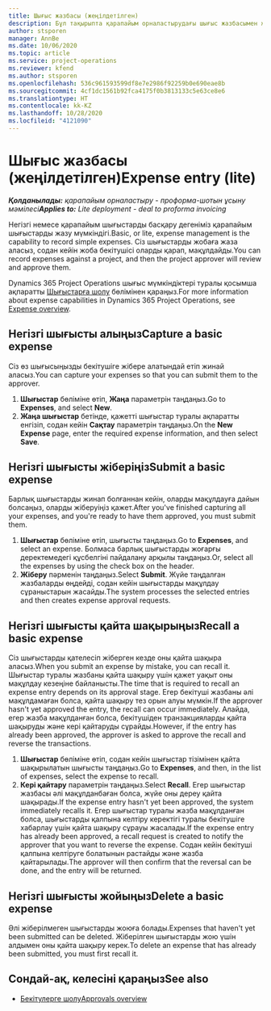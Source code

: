 ```yaml
---
title: Шығыс жазбасы (жеңілдетілген)
description: Бұл тақырыпта қарапайым орналастырудағы шығыс жазбасымен жұмыс істеу жолы туралы ақпарат берілген.
author: stsporen
manager: AnnBe
ms.date: 10/06/2020
ms.topic: article
ms.service: project-operations
ms.reviewer: kfend
ms.author: stsporen
ms.openlocfilehash: 536c961593599df8e7e2986f92259b0e690eae8b
ms.sourcegitcommit: 4cf1dc1561b92fca4175f0b3813133c5e63ce8e6
ms.translationtype: HT
ms.contentlocale: kk-KZ
ms.lasthandoff: 10/28/2020
ms.locfileid: "4121090"
---
```

# <a name="expense-entry-lite"></a><span data-ttu-id="eb397-103">Шығыс жазбасы (жеңілдетілген)</span><span class="sxs-lookup"><span data-stu-id="eb397-103">Expense entry (lite)</span></span>

<span data-ttu-id="eb397-104">_**Қолданылады:** қарапайым орналастыру - проформа-шотын ұсыну мәмілесі_</span><span class="sxs-lookup"><span data-stu-id="eb397-104">_**Applies to:** Lite deployment - deal to proforma invoicing_</span></span>

<span data-ttu-id="eb397-105">Негізгі немесе қарапайым шығыстарды басқару дегеніміз қарапайым шығыстарды жазу мүмкіндігі.</span><span class="sxs-lookup"><span data-stu-id="eb397-105">Basic, or lite, expense management is the capability to record simple expenses.</span></span> <span data-ttu-id="eb397-106">Сіз шығыстарды жобаға жаза аласыз, содан кейін жоба бекітушісі оларды қарап, мақұлдайды.</span><span class="sxs-lookup"><span data-stu-id="eb397-106">You can record expenses against a project, and then the project approver will review and approve them.</span></span>

<span data-ttu-id="eb397-107">Dynamics 365 Project Operations шығыс мүмкіндіктері туралы қосымша ақпаратты [Шығыстарға шолу](expense-overview.md) бөлімінен қараңыз.</span><span class="sxs-lookup"><span data-stu-id="eb397-107">For more information about expense capabilities in Dynamics 365 Project Operations, see [Expense overview](expense-overview.md).</span></span>

## <a name="capture-a-basic-expense"></a><span data-ttu-id="eb397-108">Негізгі шығысты алыңыз</span><span class="sxs-lookup"><span data-stu-id="eb397-108">Capture a basic expense</span></span>

<span data-ttu-id="eb397-109">Сіз өз шығысыңызды бекітушіге жібере алатындай етіп жинай аласыз.</span><span class="sxs-lookup"><span data-stu-id="eb397-109">You can capture your expenses so that you can submit them to the approver.</span></span>

1. <span data-ttu-id="eb397-110">**Шығыстар** бөліміне өтіп, **Жаңа** параметрін таңдаңыз.</span><span class="sxs-lookup"><span data-stu-id="eb397-110">Go to **Expenses**, and select **New**.</span></span>
2. <span data-ttu-id="eb397-111">**Жаңа шығыстар** бетінде, қажетті шығыстар туралы ақпаратты енгізіп, содан кейін **Сақтау** параметрін таңдаңыз.</span><span class="sxs-lookup"><span data-stu-id="eb397-111">On the **New Expense** page, enter the required expense information, and then select **Save**.</span></span>

## <a name="submit-a-basic-expense"></a><span data-ttu-id="eb397-112">Негізгі шығысты жіберіңіз</span><span class="sxs-lookup"><span data-stu-id="eb397-112">Submit a basic expense</span></span>

<span data-ttu-id="eb397-113">Барлық шығыстарды жинап болғаннан кейін, оларды мақұлдауға дайын болсаңыз, оларды жіберуіңіз қажет.</span><span class="sxs-lookup"><span data-stu-id="eb397-113">After you've finished capturing all your expenses, and you're ready to have them approved, you must submit them.</span></span>

1. <span data-ttu-id="eb397-114">**Шығыстар** бөліміне өтіп, шығысты таңдаңыз.</span><span class="sxs-lookup"><span data-stu-id="eb397-114">Go to **Expenses**, and select an expense.</span></span> <span data-ttu-id="eb397-115">Болмаса барлық шығыстарды жоғарғы деректемедегі құсбелгіні пайдалану арқылы таңдаңыз.</span><span class="sxs-lookup"><span data-stu-id="eb397-115">Or, select all the expenses by using the check box on the header.</span></span>
2. <span data-ttu-id="eb397-116">**Жіберу** пәрменін таңдаңыз.</span><span class="sxs-lookup"><span data-stu-id="eb397-116">Select **Submit**.</span></span> <span data-ttu-id="eb397-117">Жүйе таңдалған жазбаларды өңдейді, содан кейін шығыстарды мақұлдау сұраныстарын жасайды.</span><span class="sxs-lookup"><span data-stu-id="eb397-117">The system processes the selected entries and then creates expense approval requests.</span></span>

## <a name="recall-a-basic-expense"></a><span data-ttu-id="eb397-118">Негізгі шығысты қайта шақырыңыз</span><span class="sxs-lookup"><span data-stu-id="eb397-118">Recall a basic expense</span></span>

<span data-ttu-id="eb397-119">Сіз шығыстарды қателесіп жіберген кезде оны қайта шақыра аласыз.</span><span class="sxs-lookup"><span data-stu-id="eb397-119">When you submit an expense by mistake, you can recall it.</span></span> <span data-ttu-id="eb397-120">Шығыстар туралы жазбаны қайта шақыру үшін қажет уақыт оны мақұлдау кезеңіне байланысты.</span><span class="sxs-lookup"><span data-stu-id="eb397-120">The time that is required to recall an expense entry depends on its approval stage.</span></span>  <span data-ttu-id="eb397-121">Егер бекітуші жазбаны әлі мақұлдамаған болса, қайта шақыру тез орын алуы мүмкін.</span><span class="sxs-lookup"><span data-stu-id="eb397-121">If the approver hasn't yet approved the entry, the recall can occur immediately.</span></span> <span data-ttu-id="eb397-122">Алайда, егер жазба мақұлданған болса, бекітушіден транзакцияларды қайта шақыруды және кері қайтаруды сұрайды.</span><span class="sxs-lookup"><span data-stu-id="eb397-122">However, if the entry has already been approved, the approver is asked to approve the recall and reverse the transactions.</span></span>

1. <span data-ttu-id="eb397-123">**Шығыстар** бөліміне өтіп, содан кейін шығыстар тізімінен қайта шақырылатын шығысты таңдаңыз.</span><span class="sxs-lookup"><span data-stu-id="eb397-123">Go to **Expenses**, and then, in the list of expenses, select the expense to recall.</span></span>
2. <span data-ttu-id="eb397-124">**Кері қайтару** параметрін таңдаңыз.</span><span class="sxs-lookup"><span data-stu-id="eb397-124">Select **Recall**.</span></span> <span data-ttu-id="eb397-125">Егер шығыстар жазбасы әлі мақұлданбаған болса, жүйе оны дереу қайта шақырады.</span><span class="sxs-lookup"><span data-stu-id="eb397-125">If the expense entry hasn't yet been approved, the system immediately recalls it.</span></span> <span data-ttu-id="eb397-126">Егер шығыстар туралы жазба мақұлданған болса, шығыстарды қалпына келтіру керектігі туралы бекітушіге хабарлау үшін қайта шақыру сұрауы жасалады.</span><span class="sxs-lookup"><span data-stu-id="eb397-126">If the expense entry has already been approved, a recall request is created to notify the approver that you want to reverse the expense.</span></span> <span data-ttu-id="eb397-127">Содан кейін бекітуші қалпына келтіруге болатынын растайды және жазба қайтарылады.</span><span class="sxs-lookup"><span data-stu-id="eb397-127">The approver will then confirm that the reversal can be done, and the entry will be returned.</span></span>

## <a name="delete-a-basic-expense"></a><span data-ttu-id="eb397-128">Негізгі шығысты жойыңыз</span><span class="sxs-lookup"><span data-stu-id="eb397-128">Delete a basic expense</span></span>

<span data-ttu-id="eb397-129">Әлі жіберілмеген шығыстарды жоюға болады.</span><span class="sxs-lookup"><span data-stu-id="eb397-129">Expenses that haven't yet been submitted can be deleted.</span></span> <span data-ttu-id="eb397-130">Жіберілген шығыстарды жою үшін алдымен оны қайта шақыру керек.</span><span class="sxs-lookup"><span data-stu-id="eb397-130">To delete an expense that has already been submitted, you must first recall it.</span></span>

## <a name="see-also"></a><span data-ttu-id="eb397-131">Сондай-ақ, келесіні қараңыз</span><span class="sxs-lookup"><span data-stu-id="eb397-131">See also</span></span>

- [<span data-ttu-id="eb397-132">Бекітулерге шолу</span><span class="sxs-lookup"><span data-stu-id="eb397-132">Approvals overview</span></span>](../approvals/approvals-overview.md)

